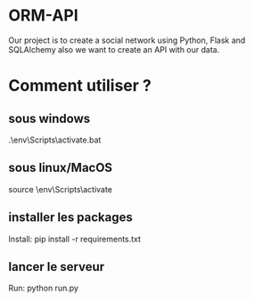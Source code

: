 # ORM-API
Our project is to create a social network using Python, Flask and SQLAlchemy also we want to create an API with our data. 

# Comment utiliser ?

## sous windows
.\env\Scripts\activate.bat

## sous linux/MacOS
source \env\Scripts\activate

## installer les packages 
Install: pip install -r requirements.txt

## lancer le serveur
Run: python run.py

